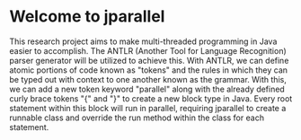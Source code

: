 # Welcome to jparallel
 This research project aims to make multi-threaded programming in Java easier to accomplish. The ANTLR (Another Tool for Language Recognition) parser generator will be utilized to achieve this. 
 With ANTLR, we can define atomic portions of code known as "tokens" and the rules in which they can be typed out with context to one another known as the grammar. 
 With this, we can add a new token keyword "parallel" along with the already defined curly brace tokens "{" and "}" to create a new block type in Java.
 Every root statement within this block will run in parallel, requiring jparallel to create a runnable class and override the run method within the class for each statement.

